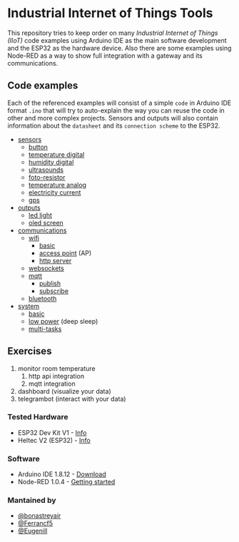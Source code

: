 # Industrial Internet of Things Tools
This repository tries to keep order on many _Industrial Internet of Things (IIoT)_ code examples using Arduino IDE as the main software development and the ESP32 as the hardware device. Also there are some examples using Node-RED as a way to show full integration with a gateway and its communications.

## Code examples
Each of the referenced examples will consist of a simple `code` in Arduino IDE format `.ino` that will try to auto-explain the way you can reuse the code in other and more complex projects. Sensors and outputs will also contain information about the `datasheet` and its `connection scheme` to the ESP32.

* [sensors](/sensors)
  * [button](/sensors/button)
  * [temperature digital](/sensors/temperature_digital)
  * [humidity digital](/sensors/humidity_digital)
  * [ultrasounds](/sensors/ultrasounds)
  * [foto-resistor](/sensors/foto-resistor)
  * [temperature analog](/sensors/temperature_analog)
  * [electricity current](/sensors/electricity_current)
  * [gps](/sensors/gps)
* [outputs](/outputs)
  * [led light](/outputs/led_light)
  * [oled screen](/outputs/oled_screen)
* [communications](/communications)
  * [wifi](/communications/wifi)
    * [basic](/communications/wifi/basic)
    * [access point](/communications/wifi/access_point) (AP)
    * [http server](/communications/wifi/http_server)
  * [websockets](/communications/websockets)
  * [mqtt](/communications/mqtt)
    * [publish](/communications/mqtt/publish)
    * [subscribe](/communications/mqtt/publish)
  * [bluetooth](/communications/bluetooth)
* [system](/system)
  * [basic](/system/basic)
  * [low power](/system/low_power) (deep sleep)
  * [multi-tasks](/system/multi-tasks)

## Exercises
1. monitor room temperature
   1. http api integration
   1. mqtt integration
1. dashboard (visualize your data)
1. telegrambot (interact with your data)

### Tested Hardware
* ESP32 Dev Kit V1 - [Info](https://docs.zerynth.com/latest/official/board.zerynth.doit_esp32/docs/index.html)
* Heltec V2 (ESP32) - [Info](https://heltec.org/project/wifi-lora-32/)

### Software
* Arduino IDE 1.8.12 - [Download](https://www.arduino.cc/en/main/software)
* Node-RED 1.0.4 - [Getting started](https://nodered.org/docs/getting-started/)

### Mantained by
* [@bonastreyair](https://github.com/bonastreyair)
* [@Ferrancf5](https://github.com/Ferrancf5)
* [@Eugenill](https://github.com/Eugenill)
